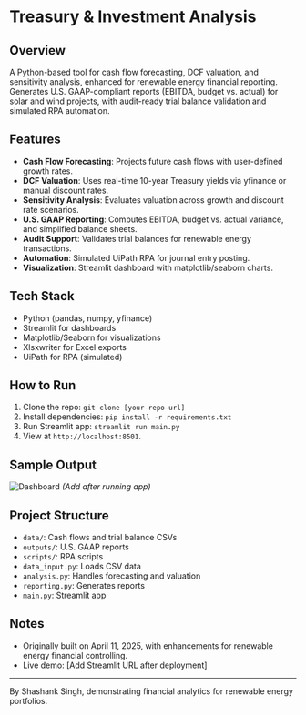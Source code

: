 # Treasury & Investment Analysis

## Overview
A Python-based tool for cash flow forecasting, DCF valuation, and sensitivity analysis, enhanced for renewable energy financial reporting. Generates U.S. GAAP-compliant reports (EBITDA, budget vs. actual) for solar and wind projects, with audit-ready trial balance validation and simulated RPA automation.

## Features
- **Cash Flow Forecasting**: Projects future cash flows with user-defined growth rates.
- **DCF Valuation**: Uses real-time 10-year Treasury yields via yfinance or manual discount rates.
- **Sensitivity Analysis**: Evaluates valuation across growth and discount rate scenarios.
- **U.S. GAAP Reporting**: Computes EBITDA, budget vs. actual variance, and simplified balance sheets.
- **Audit Support**: Validates trial balances for renewable energy transactions.
- **Automation**: Simulated UiPath RPA for journal entry posting.
- **Visualization**: Streamlit dashboard with matplotlib/seaborn charts.

## Tech Stack
- Python (pandas, numpy, yfinance)
- Streamlit for dashboards
- Matplotlib/Seaborn for visualizations
- Xlsxwriter for Excel exports
- UiPath for RPA (simulated)

## How to Run
1. Clone the repo: `git clone [your-repo-url]`
2. Install dependencies: `pip install -r requirements.txt`
3. Run Streamlit app: `streamlit run main.py`
4. View at `http://localhost:8501`.

## Sample Output
![Dashboard](screenshots/dashboard.png) *(Add after running app)*

## Project Structure
- `data/`: Cash flows and trial balance CSVs
- `outputs/`: U.S. GAAP reports
- `scripts/`: RPA scripts
- `data_input.py`: Loads CSV data
- `analysis.py`: Handles forecasting and valuation
- `reporting.py`: Generates reports
- `main.py`: Streamlit app

## Notes
- Originally built on April 11, 2025, with enhancements for renewable energy financial controlling.
- Live demo: [Add Streamlit URL after deployment]

---

By Shashank Singh, demonstrating financial analytics for renewable energy portfolios.
